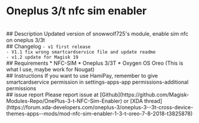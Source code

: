 # Oneplus 3/t nfc sim enabler
<br>
## Description
Updated version of snowwolf725's module, enable sim nfc on oneplus 3/3t
<br>
## Changelog
<code>- v1 first release</code><br>
<code>- V1.1 fix wrong smartcardservice file and update readme</code><br>
<code>- v1.2 update for Magisk 19</code>
<br>
## Requirements
* NFC-SIM
* Oneplus 3/3T
* Oxygen OS Oreo (This is what I use, maybe work for Nougat)
<br>
## Instructions
If you want to use HamiPay, remember to give smartcardservice permission in settings-apps-app permissions-additional permissions
<br>
## issue report
Please report issue at [Github](https://github.com/Magisk-Modules-Repo/OnePlus-3-t-NFC-Sim-Enabler) or [XDA thread](https://forum.xda-developers.com/oneplus-3/oneplus-3--3t-cross-device-themes-apps--mods/mod-nfc-sim-enabler-1-3-t-oreo-7-8-2018-t3825878)
